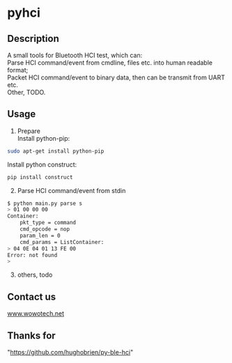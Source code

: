 # pyhci

Description
--------------

A small tools for Bluetooth HCI test, which can:<br>
Parse HCI command/event from cmdline, files etc. into human readable format;<br>
Packet HCI command/event to binary data, then can be transmit from UART etc.<br>
Other, TODO.<br>

Usage
--------------

1) Prepare<br>
Install python-pip:<br>
```Bash
sudo apt-get install python-pip
```
Install python construct:<br>
```Bash
pip install construct
```
2) Parse HCI command/event from stdin<br>
```Bash
$ python main.py parse s
> 01 00 00 00
Container:
    pkt_type = command
    cmd_opcode = nop
    param_len = 0
    cmd_params = ListContainer:
> 04 0E 04 01 13 FE 00
Error: not found
>
```
3) others, todo<br>

Contact us
--------------

www.wowotech.net

Thanks for
--------------

"https://github.com/hughobrien/py-ble-hci"

